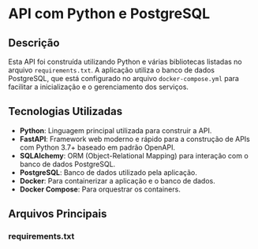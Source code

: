 # API com Python e PostgreSQL

## Descrição

Esta API foi construída utilizando Python e várias bibliotecas listadas no arquivo `requirements.txt`. A aplicação utiliza o banco de dados PostgreSQL, que está configurado no arquivo `docker-compose.yml` para facilitar a inicialização e o gerenciamento dos serviços.

## Tecnologias Utilizadas

- **Python**: Linguagem principal utilizada para construir a API.
- **FastAPI**: Framework web moderno e rápido para a construção de APIs com Python 3.7+ baseado em padrão OpenAPI.
- **SQLAlchemy**: ORM (Object-Relational Mapping) para interação com o banco de dados PostgreSQL.
- **PostgreSQL**: Banco de dados utilizado pela aplicação.
- **Docker**: Para containerizar a aplicação e o banco de dados.
- **Docker Compose**: Para orquestrar os containers.

## Arquivos Principais

### requirements.txt


